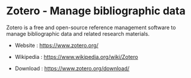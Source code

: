 # Zotero - Manage bibliographic data

Zotero is a free and open-source reference management software to manage
bibliographic data and related research materials.

* Website : https://www.zotero.org/
* Wikipedia : https://www.wikipedia.org/wiki/Zotero

* Download : https://www.zotero.org/download/
